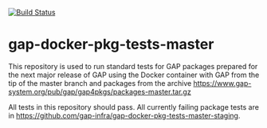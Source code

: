 [![Build Status](https://travis-ci.org/gap-infra/gap-docker-pkg-tests-master.svg?branch=master)](https://travis-ci.org/gap-infra/gap-docker-pkg-tests-master)

# gap-docker-pkg-tests-master

This repository is used to run standard tests for GAP packages prepared
for the next major release of GAP using the Docker container with GAP
from the tip of the master branch and packages from the archive
https://www.gap-system.org/pub/gap/gap4pkgs/packages-master.tar.gz

All tests in this repository should pass. All currently failing package
tests are in https://github.com/gap-infra/gap-docker-pkg-tests-master-staging.
